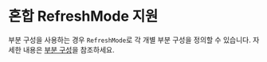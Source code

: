 # <a name="support-for-mixed-refreshmode"></a>혼합 RefreshMode 지원

부분 구성을 사용하는 경우 `RefreshMode`로 각 개별 부분 구성을 정의할 수 있습니다. 자세한 내용은 [부분 구성](https://msdn.microsoft.com/powershell/dsc/partialconfigs)을 참조하세요.

